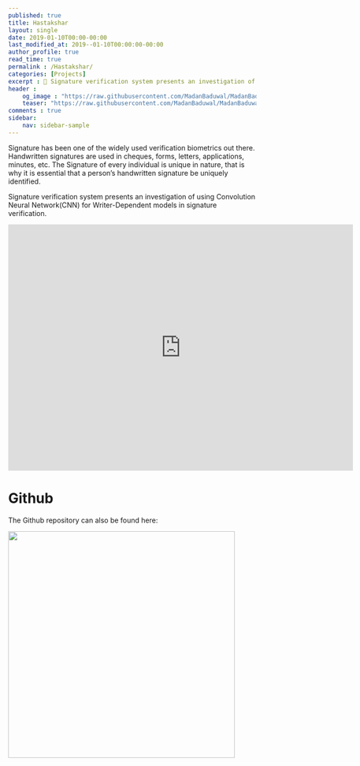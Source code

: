 ```yaml
---
published: true
title: Hastakshar
layout: single
date: 2019-01-10T00:00-00:00
last_modified_at: 2019--01-10T00:00:00-00:00
author_profile: true
read_time: true
permalink : /Hastakshar/
categories: [Projects]
excerpt : 📝 Signature verification system presents an investigation of using Convolution Neural Network(CNN) for Writer-Dependent models in signature verification.
header :
    og_image : "https://raw.githubusercontent.com/MadanBaduwal/MadanBaduwal.github.io/main/images/hastakshar.PNG"
    teaser: "https://raw.githubusercontent.com/MadanBaduwal/MadanBaduwal.github.io/main/images/hastakshar.PNG"
comments : true
sidebar:
    nav: sidebar-sample
---
```


Signature has been one of the widely used verification biometrics out there. Handwritten signatures are used in cheques, forms, letters, applications, minutes, etc. The Signature of every individual is unique in nature, that is why it is essential that a person’s handwritten signature be uniquely identified.

Signature verification system presents an investigation of using Convolution Neural Network(CNN) for Writer-Dependent models in signature verification.


<iframe width="700" height="500" src="https://www.youtube.com/embed/g3rvkWl8mHQ" frameborder="0" allow="accelerometer; autoplay; encrypted-media; gyroscope; picture-in-picture" allowfullscreen></iframe>

<br>

# Github
The Github repository can also be found here:

<a href="https://github.com/MadanBaduwal/hastakshar"><img src="https://github-link-card.s3.ap-northeast-1.amazonaws.com/MadanBaduwal/hastakshar.png" width="460px"></a>
